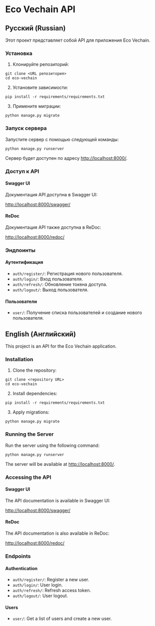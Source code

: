 # Eco Vechain API

## Русский (Russian)

Этот проект представляет собой API для приложения Eco Vechain.

### Установка

1. Клонируйте репозиторий:

```
git clone <URL репозитория>
cd eco-vechain
```

2. Установите зависимости:

```
pip install -r requirements/requirements.txt
```

3. Примените миграции:

```
python manage.py migrate
```

### Запуск сервера

Запустите сервер с помощью следующей команды:

```
python manage.py runserver
```

Сервер будет доступен по адресу [http://localhost:8000/](http://localhost:8000/).

### Доступ к API

#### Swagger UI

Документация API доступна в Swagger UI:

[http://localhost:8000/swagger/](http://localhost:8000/swagger/)

#### ReDoc

Документация API также доступна в ReDoc:

[http://localhost:8000/redoc/](http://localhost:8000/redoc/)

### Эндпоинты

#### Аутентификация

- `auth/register/`: Регистрация нового пользователя.
- `auth/login/`: Вход пользователя.
- `auth/refresh/`: Обновление токена доступа.
- `auth/logout/`: Выход пользователя.

#### Пользователи

- `user/`: Получение списка пользователей и создание нового пользователя.


## English (Английский)

This project is an API for the Eco Vechain application.

### Installation

1. Clone the repository:

```
git clone <repository URL>
cd eco-vechain
```

2. Install dependencies:

```
pip install -r requirements/requirements.txt
```

3. Apply migrations:

```
python manage.py migrate
```

### Running the Server

Run the server using the following command:

```
python manage.py runserver
```

The server will be available at [http://localhost:8000/](http://localhost:8000/).

### Accessing the API

#### Swagger UI

The API documentation is available in Swagger UI:

[http://localhost:8000/swagger/](http://localhost:8000/swagger/)

#### ReDoc

The API documentation is also available in ReDoc:

[http://localhost:8000/redoc/](http://localhost:8000/redoc/)

### Endpoints

#### Authentication

- `auth/register/`: Register a new user.
- `auth/login/`: User login.
- `auth/refresh/`: Refresh access token.
- `auth/logout/`: User logout.

#### Users

- `user/`: Get a list of users and create a new user.
